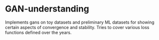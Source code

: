 # GAN-understanding
Implements gans on toy datasets and preliminary ML datasets for showing certain aspects of convergence and stability. Tries to cover various loss functions defined over the years.
